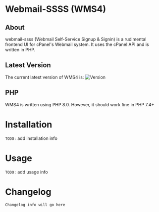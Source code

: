 # Webmail-SSSS (WMS4)
## About
webmail-ssss (Webmail Self-Service Signup & Signin) is a rudimental frontend UI for cPanel's Webmail system. It uses the cPanel API and is written in PHP.

## Latest Version
The current latest version of WMS4 is: ![Version](https://img.shields.io/badge/Version-0.01a-orange)

## PHP
WMS4 is written using PHP 8.0. However, it should work fine in PHP 7.4+


# Installation
`TODO:` add installation info


# Usage
`TODO:` add usage info


# Changelog
`Changelog info will go here`